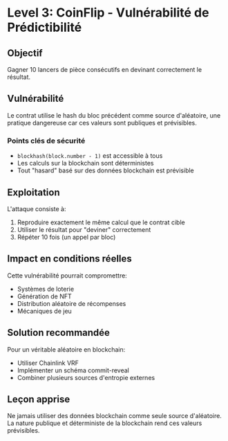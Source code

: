 # Level 3: CoinFlip - Vulnérabilité de Prédictibilité

## Objectif
Gagner 10 lancers de pièce consécutifs en devinant correctement le résultat.

## Vulnérabilité
Le contrat utilise le hash du bloc précédent comme source d'aléatoire, une pratique dangereuse car ces valeurs sont publiques et prévisibles.

### Points clés de sécurité
- `blockhash(block.number - 1)` est accessible à tous
- Les calculs sur la blockchain sont déterministes
- Tout "hasard" basé sur des données blockchain est prévisible

## Exploitation
L'attaque consiste à:
1. Reproduire exactement le même calcul que le contrat cible
2. Utiliser le résultat pour "deviner" correctement
3. Répéter 10 fois (un appel par bloc)

## Impact en conditions réelles
Cette vulnérabilité pourrait compromettre:
- Systèmes de loterie
- Génération de NFT
- Distribution aléatoire de récompenses
- Mécaniques de jeu

## Solution recommandée
Pour un véritable aléatoire en blockchain:
- Utiliser Chainlink VRF
- Implémenter un schéma commit-reveal
- Combiner plusieurs sources d'entropie externes

## Leçon apprise
Ne jamais utiliser des données blockchain comme seule source d'aléatoire. La nature publique et déterministe de la blockchain rend ces valeurs prévisibles.